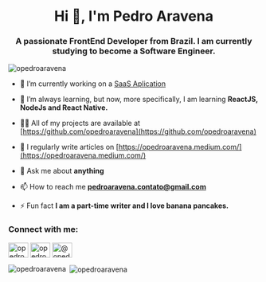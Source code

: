 <h1 align="center">Hi 👋, I'm Pedro Aravena</h1>
<h3 align="center">A passionate FrontEnd Developer from Brazil. I am currently studying to become a Software Engineer.</h3>

<p align="left"> <img src="https://komarev.com/ghpvc/?username=opedroaravena&label=Profile%20views&color=0e75b6&style=flat" alt="opedroaravena" /> </p>



- 🔭 I’m currently working on a [SaaS Aplication](https://comingsoon.com)

- 🌱 I’m always learning, but now, more specifically, I am learning **ReactJS, NodeJs and React Native.**

- 👨‍💻 All of my projects are available at [https://github.com/opedroaravena](https://github.com/opedroaravena)

- 📝 I regularly write articles on [https://opedroaravena.medium.com/](https://opedroaravena.medium.com/)

- 💬 Ask me about **anything**

- 📫 How to reach me **pedroaravena.contato@gmail.com**

- ⚡ Fun fact **I am a part-time writer and I love banana pancakes.**

<h3 align="left">Connect with me:</h3>
<p align="left">
<a href="https://twitter.com/opedroaravena" target="blank"><img align="center" src="https://cdn.jsdelivr.net/npm/simple-icons@3.0.1/icons/twitter.svg" alt="opedroaravena" height="30" width="40" /></a>
<a href="https://linkedin.com/in/opedroaravena" target="blank"><img align="center" src="https://cdn.jsdelivr.net/npm/simple-icons@3.0.1/icons/linkedin.svg" alt="opedroaravena" height="30" width="40" /></a>
<a href="https://medium.com/@opedroaravena" target="blank"><img align="center" src="https://cdn.jsdelivr.net/npm/simple-icons@3.0.1/icons/medium.svg" alt="@opedroaravena" height="30" width="40" /></a>
</p>



<p><img align="left" src="https://github-readme-stats.vercel.app/api/top-langs?username=opedroaravena&show_icons=true&locale=en&layout=compact" alt="opedroaravena" /></p>

<p>&nbsp;<img align="center" src="https://github-readme-stats.vercel.app/api?username=opedroaravena&show_icons=true&locale=en" alt="opedroaravena" /></p>
